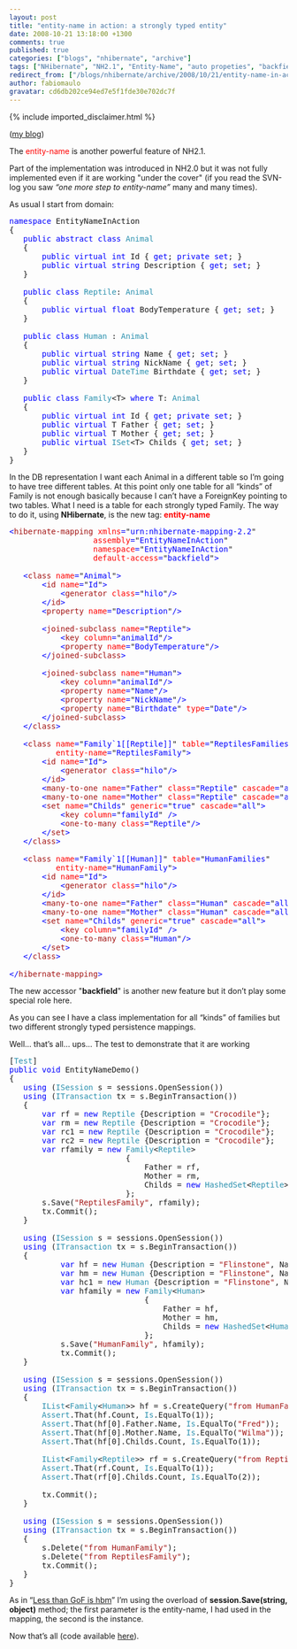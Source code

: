 ```yaml
---
layout: post
title: "entity-name in action: a strongly typed entity"
date: 2008-10-21 13:18:00 +1300
comments: true
published: true
categories: ["blogs", "nhibernate", "archive"]
tags: ["NHibernate", "NH2.1", "Entity-Name", "auto propeties", "backfield"]
redirect_from: ["/blogs/nhibernate/archive/2008/10/21/entity-name-in-action-a-strongly-typed-entity.aspx/"]
author: fabiomaulo
gravatar: cd6db202ce94ed7e5f1fde30e702dc7f
---
```

{% include imported_disclaimer.html %}
<p>(<a href="http://www.fabiomaulo.blogspot.com/">my blog</a>)</p>
<p>The <span style="color: #ff0000">entity-name</span> is another powerful feature of NH2.1.</p>
<p>Part of the implementation was introduced in NH2.0 but it was not fully implemented even if it are working "under the cover" (if you read the SVN-log you saw <em>&ldquo;one more step to entity-name&rdquo;</em> many and many times).</p>
<p>As usual I start from domain:</p>
<pre class="code"><span style="color: blue">namespace </span>EntityNameInAction<br />{<br />   <span style="color: blue">public abstract class </span><span style="color: #2b91af">Animal<br />   </span>{<br />       <span style="color: blue">public virtual int </span>Id { <span style="color: blue">get</span>; <span style="color: blue">private set</span>; }<br />       <span style="color: blue">public virtual string </span>Description { <span style="color: blue">get</span>; <span style="color: blue">set</span>; }<br />   }<br /><br />   <span style="color: blue">public class </span><span style="color: #2b91af">Reptile</span>: <span style="color: #2b91af">Animal<br />   </span>{<br />       <span style="color: blue">public virtual float </span>BodyTemperature { <span style="color: blue">get</span>; <span style="color: blue">set</span>; }<br />   }<br /><br />   <span style="color: blue">public class </span><span style="color: #2b91af">Human </span>: <span style="color: #2b91af">Animal<br />   </span>{<br />       <span style="color: blue">public virtual string </span>Name { <span style="color: blue">get</span>; <span style="color: blue">set</span>; }<br />       <span style="color: blue">public virtual string </span>NickName { <span style="color: blue">get</span>; <span style="color: blue">set</span>; }<br />       <span style="color: blue">public virtual </span><span style="color: #2b91af">DateTime </span>Birthdate { <span style="color: blue">get</span>; <span style="color: blue">set</span>; }<br />   }<br /><br />   <span style="color: blue">public class </span><span style="color: #2b91af">Family</span>&lt;T&gt; <span style="color: blue">where </span>T: <span style="color: #2b91af">Animal<br />   </span>{<br />       <span style="color: blue">public virtual int </span>Id { <span style="color: blue">get</span>; <span style="color: blue">private set</span>; }<br />       <span style="color: blue">public virtual </span>T Father { <span style="color: blue">get</span>; <span style="color: blue">set</span>; }<br />       <span style="color: blue">public virtual </span>T Mother { <span style="color: blue">get</span>; <span style="color: blue">set</span>; }<br />       <span style="color: blue">public virtual </span><span style="color: #2b91af">ISet</span>&lt;T&gt; Childs { <span style="color: blue">get</span>; <span style="color: blue">set</span>; }<br />   }<br />}</pre>
<p>In the DB representation I want each Animal in a different table so I&rsquo;m going to have tree different tables. At this point only one table for all &ldquo;kinds&rdquo; of Family is not enough basically because I can&rsquo;t have a ForeignKey pointing to two tables. What I need is a table for each strongly typed Family. The way to do it, using <strong>NHibernate</strong>, is the new tag: <strong><span style="color: #ff0000">entity-name</span></strong></p>
<pre class="code"><span style="color: blue">&lt;</span><span style="color: #a31515">hibernate-mapping </span><span style="color: red">xmlns</span><span style="color: blue">=</span>"<span style="color: blue">urn:nhibernate-mapping-2.2</span>"<br />                  <span style="color: red">assembly</span><span style="color: blue">=</span>"<span style="color: blue">EntityNameInAction</span>"<br />                  <span style="color: red">namespace</span><span style="color: blue">=</span>"<span style="color: blue">EntityNameInAction</span>"<br />                  <span style="color: red">default-access</span><span style="color: blue">=</span>"<span style="color: blue">backfield</span>"<span style="color: blue">&gt;<br />  <br />   &lt;</span><span style="color: #a31515">class </span><span style="color: red">name</span><span style="color: blue">=</span>"<span style="color: blue">Animal</span>"<span style="color: blue">&gt;<br />       &lt;</span><span style="color: #a31515">id </span><span style="color: red">name</span><span style="color: blue">=</span>"<span style="color: blue">Id</span>"<span style="color: blue">&gt;<br />           &lt;</span><span style="color: #a31515">generator </span><span style="color: red">class</span><span style="color: blue">=</span>"<span style="color: blue">hilo</span>"<span style="color: blue">/&gt;<br />       &lt;/</span><span style="color: #a31515">id</span><span style="color: blue">&gt;<br />       &lt;</span><span style="color: #a31515">property </span><span style="color: red">name</span><span style="color: blue">=</span>"<span style="color: blue">Description</span>"<span style="color: blue">/&gt;<br />      <br />       &lt;</span><span style="color: #a31515">joined-subclass </span><span style="color: red">name</span><span style="color: blue">=</span>"<span style="color: blue">Reptile</span>"<span style="color: blue">&gt;<br />           &lt;</span><span style="color: #a31515">key </span><span style="color: red">column</span><span style="color: blue">=</span>"<span style="color: blue">animalId</span>"<span style="color: blue">/&gt;<br />           &lt;</span><span style="color: #a31515">property </span><span style="color: red">name</span><span style="color: blue">=</span>"<span style="color: blue">BodyTemperature</span>"<span style="color: blue">/&gt;<br />       &lt;/</span><span style="color: #a31515">joined-subclass</span><span style="color: blue">&gt;<br />      <br />       &lt;</span><span style="color: #a31515">joined-subclass </span><span style="color: red">name</span><span style="color: blue">=</span>"<span style="color: blue">Human</span>"<span style="color: blue">&gt;<br />           &lt;</span><span style="color: #a31515">key </span><span style="color: red">column</span><span style="color: blue">=</span>"<span style="color: blue">animalId</span>"<span style="color: blue">/&gt;<br />           &lt;</span><span style="color: #a31515">property </span><span style="color: red">name</span><span style="color: blue">=</span>"<span style="color: blue">Name</span>"<span style="color: blue">/&gt;<br />           &lt;</span><span style="color: #a31515">property </span><span style="color: red">name</span><span style="color: blue">=</span>"<span style="color: blue">NickName</span>"<span style="color: blue">/&gt;<br />           &lt;</span><span style="color: #a31515">property </span><span style="color: red">name</span><span style="color: blue">=</span>"<span style="color: blue">Birthdate</span>" <span style="color: red">type</span><span style="color: blue">=</span>"<span style="color: blue">Date</span>"<span style="color: blue">/&gt;<br />       &lt;/</span><span style="color: #a31515">joined-subclass</span><span style="color: blue">&gt;       <br />   &lt;/</span><span style="color: #a31515">class</span><span style="color: blue">&gt;<br /><br />   &lt;</span><span style="color: #a31515">class </span><span style="color: red">name</span><span style="color: blue">=</span>"<span style="color: blue">Family`1[[Reptile]]</span>" <span style="color: red">table</span><span style="color: blue">=</span>"<span style="color: blue">ReptilesFamilies</span>"<br />          <span style="color: red">entity-name</span><span style="color: blue">=</span>"<span style="color: blue">ReptilesFamily</span>"<span style="color: blue">&gt;<br />       &lt;</span><span style="color: #a31515">id </span><span style="color: red">name</span><span style="color: blue">=</span>"<span style="color: blue">Id</span>"<span style="color: blue">&gt;<br />           &lt;</span><span style="color: #a31515">generator </span><span style="color: red">class</span><span style="color: blue">=</span>"<span style="color: blue">hilo</span>"<span style="color: blue">/&gt;<br />       &lt;/</span><span style="color: #a31515">id</span><span style="color: blue">&gt;<br />       &lt;</span><span style="color: #a31515">many-to-one </span><span style="color: red">name</span><span style="color: blue">=</span>"<span style="color: blue">Father</span>" <span style="color: red">class</span><span style="color: blue">=</span>"<span style="color: blue">Reptile</span>" <span style="color: red">cascade</span><span style="color: blue">=</span>"<span style="color: blue">all</span>"<span style="color: blue">/&gt;<br />       &lt;</span><span style="color: #a31515">many-to-one </span><span style="color: red">name</span><span style="color: blue">=</span>"<span style="color: blue">Mother</span>" <span style="color: red">class</span><span style="color: blue">=</span>"<span style="color: blue">Reptile</span>" <span style="color: red">cascade</span><span style="color: blue">=</span>"<span style="color: blue">all</span>"<span style="color: blue">/&gt;<br />       &lt;</span><span style="color: #a31515">set </span><span style="color: red">name</span><span style="color: blue">=</span>"<span style="color: blue">Childs</span>" <span style="color: red">generic</span><span style="color: blue">=</span>"<span style="color: blue">true</span>" <span style="color: red">cascade</span><span style="color: blue">=</span>"<span style="color: blue">all</span>"<span style="color: blue">&gt;<br />           &lt;</span><span style="color: #a31515">key </span><span style="color: red">column</span><span style="color: blue">=</span>"<span style="color: blue">familyId</span>" <span style="color: blue">/&gt;<br />           &lt;</span><span style="color: #a31515">one-to-many </span><span style="color: red">class</span><span style="color: blue">=</span>"<span style="color: blue">Reptile</span>"<span style="color: blue">/&gt;<br />       &lt;/</span><span style="color: #a31515">set</span><span style="color: blue">&gt;<br />   &lt;/</span><span style="color: #a31515">class</span><span style="color: blue">&gt;<br />  <br />   &lt;</span><span style="color: #a31515">class </span><span style="color: red">name</span><span style="color: blue">=</span>"<span style="color: blue">Family`1[[Human]]</span>" <span style="color: red">table</span><span style="color: blue">=</span>"<span style="color: blue">HumanFamilies</span>"<br />          <span style="color: red">entity-name</span><span style="color: blue">=</span>"<span style="color: blue">HumanFamily</span>"<span style="color: blue">&gt;<br />       &lt;</span><span style="color: #a31515">id </span><span style="color: red">name</span><span style="color: blue">=</span>"<span style="color: blue">Id</span>"<span style="color: blue">&gt;<br />           &lt;</span><span style="color: #a31515">generator </span><span style="color: red">class</span><span style="color: blue">=</span>"<span style="color: blue">hilo</span>"<span style="color: blue">/&gt;<br />       &lt;/</span><span style="color: #a31515">id</span><span style="color: blue">&gt;<br />       &lt;</span><span style="color: #a31515">many-to-one </span><span style="color: red">name</span><span style="color: blue">=</span>"<span style="color: blue">Father</span>" <span style="color: red">class</span><span style="color: blue">=</span>"<span style="color: blue">Human</span>" <span style="color: red">cascade</span><span style="color: blue">=</span>"<span style="color: blue">all</span>"<span style="color: blue">/&gt;<br />       &lt;</span><span style="color: #a31515">many-to-one </span><span style="color: red">name</span><span style="color: blue">=</span>"<span style="color: blue">Mother</span>" <span style="color: red">class</span><span style="color: blue">=</span>"<span style="color: blue">Human</span>" <span style="color: red">cascade</span><span style="color: blue">=</span>"<span style="color: blue">all</span>"<span style="color: blue">/&gt;<br />       &lt;</span><span style="color: #a31515">set </span><span style="color: red">name</span><span style="color: blue">=</span>"<span style="color: blue">Childs</span>" <span style="color: red">generic</span><span style="color: blue">=</span>"<span style="color: blue">true</span>" <span style="color: red">cascade</span><span style="color: blue">=</span>"<span style="color: blue">all</span>"<span style="color: blue">&gt;<br />           &lt;</span><span style="color: #a31515">key </span><span style="color: red">column</span><span style="color: blue">=</span>"<span style="color: blue">familyId</span>" <span style="color: blue">/&gt;<br />           &lt;</span><span style="color: #a31515">one-to-many </span><span style="color: red">class</span><span style="color: blue">=</span>"<span style="color: blue">Human</span>"<span style="color: blue">/&gt;<br />       &lt;/</span><span style="color: #a31515">set</span><span style="color: blue">&gt;<br />   &lt;/</span><span style="color: #a31515">class</span><span style="color: blue">&gt;<br /><br />&lt;/</span><span style="color: #a31515">hibernate-mapping</span><span style="color: blue">&gt;</span></pre>
<p>
<a href="http://11011.net/software/vspaste"></a></p>
<p>The new accessor "<strong>backfield</strong>" is another new feature but it don&rsquo;t play some special role here.</p>
<p>As you can see I have a class implementation for all &ldquo;kinds&rdquo; of families but two different strongly typed persistence mappings.</p>
<p>Well&hellip; that&rsquo;s all&hellip; ups&hellip; The test to demonstrate that it are working</p>
<pre class="code">[<span style="color: #2b91af">Test</span>]<br /><span style="color: blue">public void </span>EntityNameDemo()<br />{<br />   <span style="color: blue">using </span>(<span style="color: #2b91af">ISession </span>s = sessions.OpenSession())<br />   <span style="color: blue">using </span>(<span style="color: #2b91af">ITransaction </span>tx = s.BeginTransaction())<br />   {<br />       <span style="color: blue">var </span>rf = <span style="color: blue">new </span><span style="color: #2b91af">Reptile </span>{Description = <span style="color: #a31515">"Crocodile"</span>};<br />       <span style="color: blue">var </span>rm = <span style="color: blue">new </span><span style="color: #2b91af">Reptile </span>{Description = <span style="color: #a31515">"Crocodile"</span>};<br />       <span style="color: blue">var </span>rc1 = <span style="color: blue">new </span><span style="color: #2b91af">Reptile </span>{Description = <span style="color: #a31515">"Crocodile"</span>};<br />       <span style="color: blue">var </span>rc2 = <span style="color: blue">new </span><span style="color: #2b91af">Reptile </span>{Description = <span style="color: #a31515">"Crocodile"</span>};<br />       <span style="color: blue">var </span>rfamily = <span style="color: blue">new </span><span style="color: #2b91af">Family</span>&lt;<span style="color: #2b91af">Reptile</span>&gt;<br />                         {<br />                             Father = rf,<br />                             Mother = rm,<br />                             Childs = <span style="color: blue">new </span><span style="color: #2b91af">HashedSet</span>&lt;<span style="color: #2b91af">Reptile</span>&gt; {rc1, rc2}<br />                         };<br />       s.Save(<span style="color: #a31515">"ReptilesFamily"</span>, rfamily);<br />       tx.Commit();<br />   }<br /><br />   <span style="color: blue">using </span>(<span style="color: #2b91af">ISession </span>s = sessions.OpenSession())<br />   <span style="color: blue">using </span>(<span style="color: #2b91af">ITransaction </span>tx = s.BeginTransaction())<br />   {<br />           <span style="color: blue">var </span>hf = <span style="color: blue">new </span><span style="color: #2b91af">Human </span>{Description = <span style="color: #a31515">"Flinstone"</span>, Name = <span style="color: #a31515">"Fred"</span>};<br />           <span style="color: blue">var </span>hm = <span style="color: blue">new </span><span style="color: #2b91af">Human </span>{Description = <span style="color: #a31515">"Flinstone"</span>, Name = <span style="color: #a31515">"Wilma"</span>};<br />           <span style="color: blue">var </span>hc1 = <span style="color: blue">new </span><span style="color: #2b91af">Human </span>{Description = <span style="color: #a31515">"Flinstone"</span>, Name = <span style="color: #a31515">"Pebbles"</span>};<br />           <span style="color: blue">var </span>hfamily = <span style="color: blue">new </span><span style="color: #2b91af">Family</span>&lt;<span style="color: #2b91af">Human</span>&gt;<br />                             {<br />                                 Father = hf,<br />                                 Mother = hm,<br />                                 Childs = <span style="color: blue">new </span><span style="color: #2b91af">HashedSet</span>&lt;<span style="color: #2b91af">Human</span>&gt; {hc1}<br />                             };<br />           s.Save(<span style="color: #a31515">"HumanFamily"</span>, hfamily);<br />           tx.Commit();<br />   }<br /><br />   <span style="color: blue">using </span>(<span style="color: #2b91af">ISession </span>s = sessions.OpenSession())<br />   <span style="color: blue">using </span>(<span style="color: #2b91af">ITransaction </span>tx = s.BeginTransaction())<br />   {<br />       <span style="color: #2b91af">IList</span>&lt;<span style="color: #2b91af">Family</span>&lt;<span style="color: #2b91af">Human</span>&gt;&gt; hf = s.CreateQuery(<span style="color: #a31515">"from HumanFamily"</span>).List&lt;<span style="color: #2b91af">Family</span>&lt;<span style="color: #2b91af">Human</span>&gt;&gt;();<br />       <span style="color: #2b91af">Assert</span>.That(hf.Count, <span style="color: #2b91af">Is</span>.EqualTo(1));<br />       <span style="color: #2b91af">Assert</span>.That(hf[0].Father.Name, <span style="color: #2b91af">Is</span>.EqualTo(<span style="color: #a31515">"Fred"</span>));<br />       <span style="color: #2b91af">Assert</span>.That(hf[0].Mother.Name, <span style="color: #2b91af">Is</span>.EqualTo(<span style="color: #a31515">"Wilma"</span>));<br />       <span style="color: #2b91af">Assert</span>.That(hf[0].Childs.Count, <span style="color: #2b91af">Is</span>.EqualTo(1));<br /><br />       <span style="color: #2b91af">IList</span>&lt;<span style="color: #2b91af">Family</span>&lt;<span style="color: #2b91af">Reptile</span>&gt;&gt; rf = s.CreateQuery(<span style="color: #a31515">"from ReptilesFamily"</span>).List&lt;<span style="color: #2b91af">Family</span>&lt;<span style="color: #2b91af">Reptile</span>&gt;&gt;();<br />       <span style="color: #2b91af">Assert</span>.That(rf.Count, <span style="color: #2b91af">Is</span>.EqualTo(1));<br />       <span style="color: #2b91af">Assert</span>.That(rf[0].Childs.Count, <span style="color: #2b91af">Is</span>.EqualTo(2));<br /><br />       tx.Commit();<br />   }<br /><br />   <span style="color: blue">using </span>(<span style="color: #2b91af">ISession </span>s = sessions.OpenSession())<br />   <span style="color: blue">using </span>(<span style="color: #2b91af">ITransaction </span>tx = s.BeginTransaction())<br />   {<br />       s.Delete(<span style="color: #a31515">"from HumanFamily"</span>);<br />       s.Delete(<span style="color: #a31515">"from ReptilesFamily"</span>);<br />       tx.Commit();<br />   }<br />}</pre>
<p>
<a href="http://11011.net/software/vspaste"></a></p>
<p>As in &ldquo;<a href="http://fabiomaulo.blogspot.com/2008/10/less-than-gof-is-hbm.html">Less than GoF is hbm</a>&rdquo; I&rsquo;m using the overload of <strong>session.Save(string, object)</strong> method; the first parameter is the entity-name, I had used in the mapping, the second is the instance.</p>
<p>Now that&rsquo;s all (code available <a href="http://code.google.com/p/unhaddins/source/browse/#svn/HunabKu/src/EntityNameInAction/EntityNameInAction">here</a>).</p>
